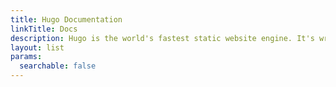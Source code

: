 ```yaml
---
title: Hugo Documentation
linkTitle: Docs
description: Hugo is the world's fastest static website engine. It's written in Go (aka Golang) and developed by bep, spf13 and friends.
layout: list
params:
  searchable: false
---
```


<!--
If we want content on this page at some point, considering taking it from:

- https://gohugo.io/about/introduction/
- https://gohugo.io/about/features/

Try to use the same language (e.g., tagline) everywhere:

- Home: https://gohugo.io/
- Docs: https://gohugo.io/documentation/
- Project repo: https://github.com/gohugoio/hugo?tab=readme-ov-file#readme
- Docs repo: https://github.com/gohugoio/hugoDocs?tab=readme-ov-file#readme 
-->
